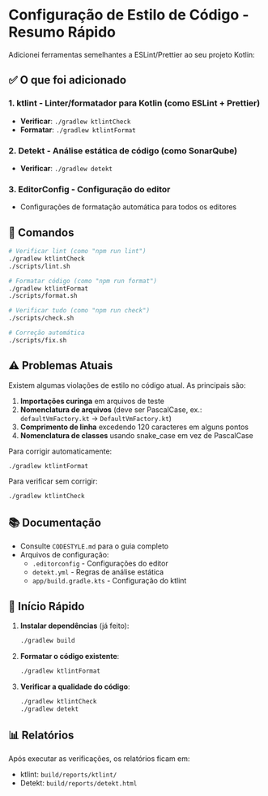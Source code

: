 # Configuração de Estilo de Código - Resumo Rápido

Adicionei ferramentas semelhantes a ESLint/Prettier ao seu projeto Kotlin:

## ✅ O que foi adicionado

### 1. **ktlint** - Linter/formatador para Kotlin (como ESLint + Prettier)
- **Verificar**: `./gradlew ktlintCheck`
- **Formatar**: `./gradlew ktlintFormat`

### 2. **Detekt** - Análise estática de código (como SonarQube)
- **Verificar**: `./gradlew detekt`

### 3. **EditorConfig** - Configuração do editor
- Configurações de formatação automática para todos os editores

## 📝 Comandos

```bash
# Verificar lint (como "npm run lint")
./gradlew ktlintCheck
./scripts/lint.sh

# Formatar código (como "npm run format")
./gradlew ktlintFormat
./scripts/format.sh

# Verificar tudo (como "npm run check")
./scripts/check.sh

# Correção automática
./scripts/fix.sh
```

## ⚠️ Problemas Atuais

Existem algumas violações de estilo no código atual. As principais são:

1. **Importações curinga** em arquivos de teste
2. **Nomenclatura de arquivos** (deve ser PascalCase, ex.: `defaultVmFactory.kt` → `DefaultVmFactory.kt`)
3. **Comprimento de linha** excedendo 120 caracteres em alguns pontos
4. **Nomenclatura de classes** usando snake_case em vez de PascalCase

Para corrigir automaticamente:
```bash
./gradlew ktlintFormat
```

Para verificar sem corrigir:
```bash
./gradlew ktlintCheck
```

## 📚 Documentação

- Consulte `CODESTYLE.md` para o guia completo
- Arquivos de configuração:
  - `.editorconfig` - Configurações do editor
  - `detekt.yml` - Regras de análise estática
  - `app/build.gradle.kts` - Configuração do ktlint

## 🎯 Início Rápido

1. **Instalar dependências** (já feito):
   ```bash
   ./gradlew build
   ```

2. **Formatar o código existente**:
   ```bash
   ./gradlew ktlintFormat
   ```

3. **Verificar a qualidade do código**:
   ```bash
   ./gradlew ktlintCheck
   ./gradlew detekt
   ```

## 📊 Relatórios

Após executar as verificações, os relatórios ficam em:
- ktlint: `build/reports/ktlint/`
- Detekt: `build/reports/detekt.html`

